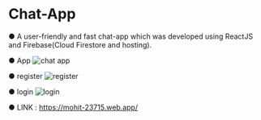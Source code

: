 # Chat-App
● A user-friendly and fast chat-app which was developed using ReactJS and Firebase(Cloud Firestore and hosting).

● App
![chat app](https://github.com/Ayush-ken14/Chat-App/assets/82118453/5b81ccc0-8256-413c-9eb8-4988e2ab54cd)

● register
![register](https://github.com/Ayush-ken14/Chat-App/assets/82118453/bf72f679-38a1-41ec-86c3-a3bb26280026)

● login
![login](https://github.com/Ayush-ken14/Chat-App/assets/82118453/48dc598b-bd19-4e76-8a21-0947b14985c7)

● LINK : https://mohit-23715.web.app/</br>
